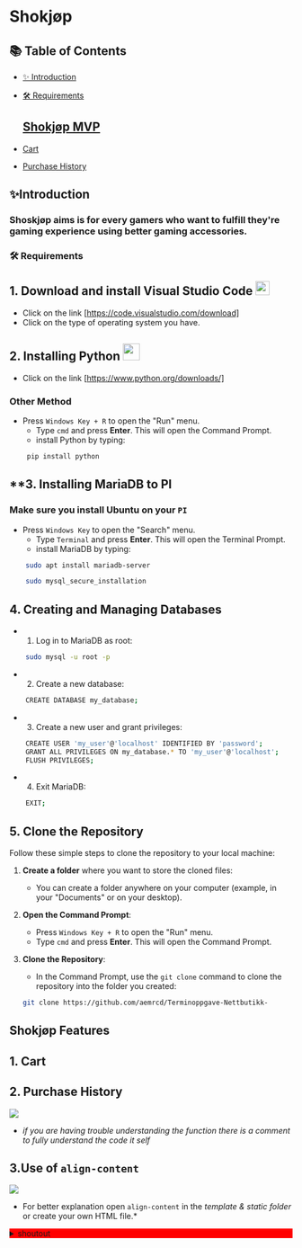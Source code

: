 # Shokjøp

## **📚 Table of Contents**
  - [✨ Introduction](#introduction)
  - [🛠️ Requirements](#%EF%B8%8F-requirements)

    ## [Shokjøp MVP](#shokjøp-features)

  - [Cart](#1basic-use-of-container-queries)
  - [Purchase History](#2basic-use-of-grid)
     

## **✨Introduction**  

###  Shoskjøp aims is for every gamers who want to fulfill they're gaming experience using better gaming accessories.




###  🛠️ Requirements 

## **1. Download and install Visual Studio Code <img src=https://upload.wikimedia.org/wikipedia/commons/9/9a/Visual_Studio_Code_1.35_icon.svg width="25px">**
- Click on the link [https://code.visualstudio.com/download]
- Click on the type of operating system you have.
  
## 2. Installing  Python <img src="https://upload.wikimedia.org/wikipedia/commons/c/c3/Python-logo-notext.svg" width="30px">

- Click on the link [https://www.python.org/downloads/]

### Other Method
- Press `Windows Key + R` to open the "Run" menu.
   - Type `cmd` and press **Enter**. This will open the Command Prompt.
   - install Python by typing: 
   ```bash 
    pip install python 
   ``` 
## **3. Installing MariaDB to PI 
### Make sure you install Ubuntu on your `PI` 

- Press `Windows Key` to open the "Search" menu.
   - Type `Terminal` and press **Enter**. This will open the Terminal Prompt.
   - install MariaDB by typing: 
```bash 
    sudo apt install mariadb-server
```
```bash
    sudo mysql_secure_installation
```
## 4. Creating and Managing Databases
- 1. Log in to MariaDB as root:

```bash
    sudo mysql -u root -p
```
- 2. Create a new database:
```bash
    CREATE DATABASE my_database;
```
- 3. Create a new user and grant privileges:
```bash
    CREATE USER 'my_user'@'localhost' IDENTIFIED BY 'password';
    GRANT ALL PRIVILEGES ON my_database.* TO 'my_user'@'localhost';
    FLUSH PRIVILEGES;
```
- 4. Exit MariaDB:
```bash
    EXIT;
```
## 5. Clone the Repository

Follow these simple steps to clone the repository to your local machine:

1. **Create a folder** where you want to store the cloned files:
   - You can create a folder anywhere on your computer (example, in your "Documents" or on your desktop).

2. **Open the Command Prompt**:
   - Press `Windows Key + R` to open the "Run" menu.
   - Type `cmd` and press **Enter**. This will open the Command Prompt.

3. **Clone the Repository**:
   - In the Command Prompt, use the `git clone` command to clone the repository into the folder you created:
   ```bash
   git clone https://github.com/aemrcd/Terminoppgave-Nettbutikk-

## **Shokjøp Features**

## **1. Cart**  



## **2. Purchase History**  

<img src="./static/img/Gridexample.png">



- *if you are having trouble understanding the function there is a comment to fully understand the code it self*


## **3.Use of `align-content`**  

<img src="./static/img/align-content_Funtions.gif">


- For better explanation open `align-content`  in the *template & static folder* or create your own HTML file.* 













<details style="background-color:red ;">
<summary>shoutout</summary>

### soutout to Jasan for the help!


</details>
